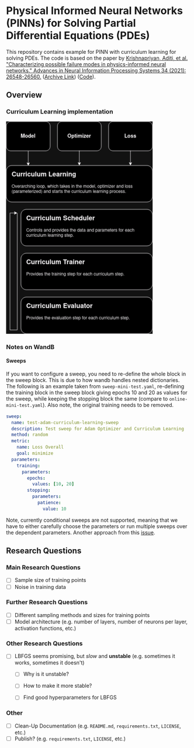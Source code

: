 # Physical Informed Neural Networks (PINNs) for Solving Partial Differential Equations (PDEs)

This repository contains example for PINN with curriculum learning for solving PDEs. The code is based on the paper by [Krishnapriyan, Aditi, et al. "Characterizing possible failure modes in physics-informed neural networks." Advances in Neural Information Processing Systems 34 (2021): 26548-26560.](https://proceedings.neurips.cc/paper/2021/file/df438e5206f31600e6ae4af72f2725f1-Paper.pdf) ([Archive Link](https://arxiv.org/abs/2109.01050))
([Code](https://github.com/a1k12/characterizing-pinns-failure-modes)).

## Overview

### Curriculum Learning implementation

![curriculum_learning](doc/img/curriculum_loop.drawio.png)

### Notes on WandB

#### Sweeps

If you want to configure a sweep, you need to re-define the whole block in the sweep block. This is due to how wandb handles nested dictionaries. 
The following is an example taken from `sweep-mini-test.yaml`, re-defining the training block in the sweep block giving epochs 10 and 20 as values for the sweep, while keeping the stopping block the same (compare to `online-mini-test.yaml`). Also note, the original training needs to be removed.

```yaml
sweep:
  name: test-adam-curriculum-learning-sweep
  description: Test sweep for Adam Optimizer and Curriculum Learning
  method: random
  metric:
    name: Loss Overall
    goal: minimize
  parameters:
    training:
      parameters:
        epochs:
          values: [10, 20]
        stopping:
          parameters:
            patience:
              value: 10
```

Note, currently conditional sweeps are not supported, meaning that we have to either carefully choose the parameters or run multiple sweeps over the dependent parameters. Another approach from this [issue](https://github.com/wandb/wandb/issues/1487).

## Research Questions

### Main Research Questions

- [ ] Sample size of training points
- [ ] Noise in training data

### Further Research Questions

- [ ] Different sampling methods and sizes for training points
- [ ] Model architecture (e.g. number of layers, number of neurons per layer, activation functions, etc.)

### Other Research Questions

- [ ] LBFGS seems promising, but *slow* and **unstable** (e.g. sometimes it works, sometimes it doesn't)
  - [ ] Why is it unstable?
  - [ ] How to make it more stable?
  - [ ] Find good hyperparameters for LBFGS


### Other

- [ ] Clean-Up Documentation (e.g. `README.md`, `requirements.txt`, `LICENSE`, etc.)
- [ ] Publish? (e.g. `requirements.txt`, `LICENSE`, etc.)

